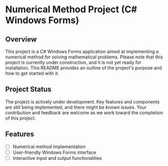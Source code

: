 # Numerical Method Project (C# Windows Forms)

## Overview
This project is a C# Windows Forms application aimed at implementing a numerical method for solving mathematical problems. Please note that this project is currently under construction, and it is not yet ready for installation. This README provides an outline of the project's purpose and how to get started with it.

## Project Status
The project is actively under development. Key features and components are still being implemented, and there might be known issues. Your contribution and feedback are welcome as we work toward the completion of this project.

## Features
- [ ] Numerical method implementation
- [ ] User-friendly Windows Forms interface
- [ ] Interactive input and output functionalities
